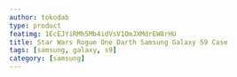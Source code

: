 ```yaml
---
author: tokodab
type: product
featimg: 1EcEJYiRMh5Mb4idVsV1OmJXMdrEW8rHU
title: Star Wars Rogue One Darth Samsung Galaxy S9 Case
tags: [samsung, galaxy, s9]
category: [samsung]
---
```

